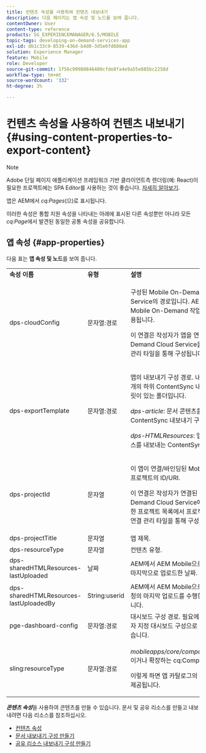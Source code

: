 ```yaml
---
title: 컨텐츠 속성을 사용하여 컨텐츠 내보내기
description: 다음 페이지는 앱 속성 및 노드를 보여 줍니다.
contentOwner: User
content-type: reference
products: SG_EXPERIENCEMANAGER/6.5/MOBILE
topic-tags: developing-on-demand-services-app
exl-id: db1c33c9-8539-436d-b4d0-3d5e6fd688ed
solution: Experience Manager
feature: Mobile
role: Developer
source-git-commit: 1f56c99980846400cfde8fa4e9a55e885bc2258d
workflow-type: tm+mt
source-wordcount: '332'
ht-degree: 3%

---
```


# 컨텐츠 속성을 사용하여 컨텐츠 내보내기{#using-content-properties-to-export-content}

>[!NOTE]
>
>Adobe 단일 페이지 애플리케이션 프레임워크 기반 클라이언트측 렌더링(예: React)이 필요한 프로젝트에는 SPA Editor를 사용하는 것이 좋습니다. [자세히 알아보기](/help/sites-developing/spa-overview.md).

앱은 AEM에서 *cq:Pages*(으)로 표시됩니다.

이러한 속성은 통합 지원 속성을 나타내는 아래에 표시된 다른 속성뿐만 아니라 모든 *cq:Page*&#x200B;에서 발견된 동일한 공통 속성을 공유합니다.

## 앱 속성 {#app-properties}

다음 표는 **앱 속성 및 노드**&#x200B;를 보여 줍니다.

<table>
 <tbody>
  <tr>
   <td><strong>속성 이름</strong></td>
   <td><strong>유형</strong></td>
   <td><strong>설명</strong></td>
  </tr>
  <tr>
   <td>dps-cloudConfig</td>
   <td>문자열:경로</td>
   <td><p>구성된 Mobile On-Demand Cloud Service의 경로입니다. AEM Mobile-Mobile On-Demand 작업(API 호출)에 사용됩니다.</p> <p>이 연결은 작성자가 앱을 연결할 Mobile On-Demand Cloud Service을 선택할 때 연결 관리 타일을 통해 구성됩니다.</p> </td>
  </tr>
  <tr>
   <td>dps-exportTemplate</td>
   <td>문자열:경로</td>
   <td><p>앱의 내보내기 구성 경로. 내보내기 구성이 2개의 하위 ContentSync 내보내기 구성 템플릿이 있는 폴더입니다.</p> <p><i>dps-article</i>: 문서 콘텐츠를 내보내기 위한 ContentSync 내보내기 구성</p> <p><i>dps-HTMLResources</i>: 앱/문서 공유 리소스를 내보내는 ContentSync 내보내기 구성</p> </td>
  </tr>
  <tr>
   <td>dps-projectId</td>
   <td>문자열</td>
   <td><p>이 앱이 연결/바인딩된 Mobile On-Demand 프로젝트의 ID/URI.</p> <p>이 연결은 작성자가 연결된 Mobile On-Demand Cloud Service에 대해 사용 가능한 프로젝트 목록에서 프로젝트를 선택할 때 연결 관리 타일을 통해 구성됩니다.</p> </td>
  </tr>
  <tr>
   <td>dps-projectTitle</td>
   <td>문자열</td>
   <td>앱 제목.</td>
  </tr>
  <tr>
   <td>dps-resourceType</td>
   <td>문자열</td>
   <td>컨텐츠 유형.</td>
  </tr>
  <tr>
   <td>dps-sharedHTMLResources-lastUploaded</td>
   <td>날짜</td>
   <td>AEM에서 AEM Mobile으로 공유 리소스를 마지막으로 업로드한 날짜.</td>
  </tr>
  <tr>
   <td>dps-sharedHTMLResources-lastUploadedBy</td>
   <td>String:userid</td>
   <td>AEM에서 AEM Mobile으로 공유 리소스 요청의 마지막 업로드를 수행한 사용자의 ID입니다.</td>
  </tr>
  <tr>
   <td>pge-dashboard-config</td>
   <td>문자열:경로</td>
   <td>대시보드 구성 경로. 필요에 따라 경로를 사용자 지정 대시보드 구성으로 리디렉션할 수 있습니다.</td>
  </tr>
  <tr>
   <td>sling:resourceType</td>
   <td>문자열:경로</td>
   <td><p><i>mobileapps/core/components/instance.</i>이거나 확장하는 cq:Component의 경로</p> <p>이렇게 하면 앱 카탈로그의 존재 및 렌더링이 제공됩니다.</p> </td>
  </tr>
 </tbody>
</table>

***콘텐츠 속성***&#x200B;을 사용하여 콘텐츠를 만들 수 있습니다. 문서 및 공유 리소스를 만들고 내보내려면 다음 리소스를 참조하십시오.

* [컨텐츠 속성](/help/mobile/content-properties.md)
* [문서 내보내기 구성 만들기](/help/mobile/creating-article-export-configuration.md)
* [공유 리소스 내보내기 구성 만들기](/help/mobile/creating-shared-resources-export-configuration.md)
